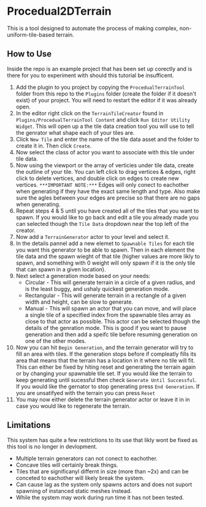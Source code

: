# Procedual2DTerrain
This is a tool designed to automate the process of making complex, non-uniform-tile-based terrain.

## How to Use
Inside the repo is an example project that has been set up corectly and is there for you to experiment with should this tutorial be insufficent.

1. Add the plugin to you project by copying the `ProcedualTerrainTool` folder from this repo to the `Plugins` folder (create the folder if it doesn't exist) of your project. You will need to restart the editor if it was already open.
2. In the editor right click on the `TerrainTileCreator` found in `Plugins/ProcedualTerrainTool Content` and click `Run Editor Utility Widget`. This will open up a the tile data creation tool you will use to tell the genrator what shape each of your tiles are.
3. Click `New Tile` and enter the name of the tile data asset and the folder to create it in. Then click `Create`.
4. Now select the class of actor you want to associate with this tile under tile data.
5. Now using the viewport or the array of verticies under tile data, create the outline of your tile. You can left click to drag vertices & edges, right click to delete vertices, and double click on edges to create new vertices. `***IMPORTANT NOTE:***` Edges will only conect to eachother when generating if they have the exact same length and type. Also make sure the agles between your edges are precise so that there are no gaps when generating.
6. Repeat steps 4 & 5 until you have created all of the tiles that you want to spawn. If you would like to go back and edit a tile you already made you can selected though the `Tile Data` dropdown near the top left of the creator.
7. Now add a `TerrainGenerator` actor to your level and select it.
8. In the details pannel add a new elemet to `Spawnable Tiles` for each tile you want this generator to be able to spawn. Then in each element the tile data and the spawn wieght of that tile (higher values are more likly to spawn, and something with 0 weight will only spawn if it is the only tile that can spawn in a given location).
9. Next select a generation mode based on your needs:
   - Circular - This will generate terrain in a circle of a given radius, and is the least buggy, and ushaly quickest generation mode. 
   - Rectangular - This will generate terrain in a rectangle of a given width and height, can be slow to generate. 
   - Manual - This will spawn an actor that you can move, and will place a single tile of a specified index from the spawnable tiles array as close to that actor as possible. This actor can be selected though the details of the genration mode. This is good if you want to pause generation and then add a speifc tile before resuming generation on one of the other modes.
10. Now you can hit `Begin Generation`, and the terrain generator will try to fill an area with tiles. If the generation stops before if compleatly fills its area that means that the terrain has a location in it where no tile will fit. This can either be fixed by hiting reset and generating the terrain again or by changing your spawnable tile set. If you would like the terrain to keep generating until sucessful then check `Generate Until Successful`. If you would like the gernator to stop generating press `End Generation`. If you are unsatifyed with the terrain you can press `Reset`
11. You may now either delete the terrain generator actor or leave it in in case you would like to regenerate the terrain.


## Limitations
This system has quite a few restrictions to its use that likly wont be fixed as this tool is no longer in devlopment.

- Multiple terrain generators can not conect to eachother.
- Concave tiles will certainly break things.
- Tiles that are significanyl differnt in size (more than ~2x) and can be conceted to eachother will likely break the system. 
- Can cause lag as the system only spawns actors and does not suport spawning of instanced static meshes instead.
- While the system may work during run time it has not been tested.
